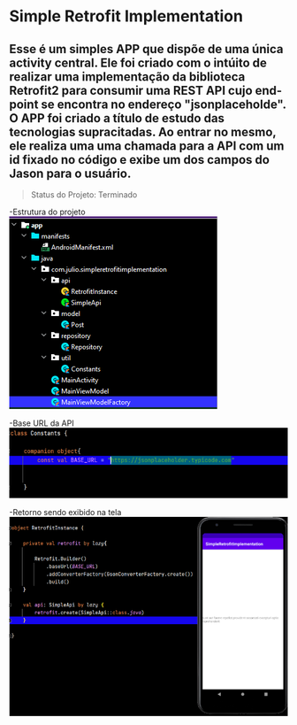 # Simple Retrofit Implementation

## Esse é um simples APP que dispõe de uma única activity central. Ele foi criado com o intúito de realizar uma implementação da biblioteca Retrofit2 para consumir uma REST API cujo end-point se encontra no endereço "jsonplaceholde". O APP foi criado a título de estudo das tecnologias supracitadas. Ao entrar no mesmo, ele realiza uma uma chamada para a API com um id fixado no código e exibe um dos campos do Jason para o usuário.


> Status do Projeto: Terminado

-Estrutura do projeto
<br/>
<img src='https://github.com/Julio1901/myProjectsImages/blob/master/SimpleretroFitImplementation/01code.PNG'>

-Base URL da API
<br/>
<img src='https://github.com/Julio1901/myProjectsImages/blob/master/SimpleretroFitImplementation/02code.PNG'>

-Retorno sendo exibido na tela
<br/>
<img src='https://github.com/Julio1901/myProjectsImages/blob/master/SimpleretroFitImplementation/03APPInterface.PNG'>


